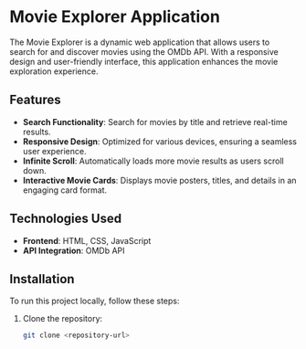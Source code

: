 # Movie Explorer Application

The Movie Explorer is a dynamic web application that allows users to search for and discover movies using the OMDb API. With a responsive design and user-friendly interface, this application enhances the movie exploration experience.

## Features

- **Search Functionality**: Search for movies by title and retrieve real-time results.
- **Responsive Design**: Optimized for various devices, ensuring a seamless user experience.
- **Infinite Scroll**: Automatically loads more movie results as users scroll down.
- **Interactive Movie Cards**: Displays movie posters, titles, and details in an engaging card format.

## Technologies Used

- **Frontend**: HTML, CSS, JavaScript
- **API Integration**: OMDb API

## Installation

To run this project locally, follow these steps:

1. Clone the repository:
   ```bash
   git clone <repository-url>
